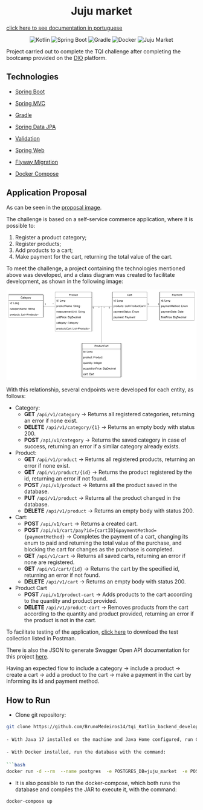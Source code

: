 <h1 align="center">
  Juju market
</h1>

[click here to see documentation in portuguese](./README.pt-br.md)

<p align="center">
  <img src="https://img.shields.io/badge/v1.8.22-orange?logo=kotlin&logoColor=white&label=Kotlin" alt="Kotlin" />
  <img src="https://img.shields.io/badge/v3.1.2-green?logo=spring&logoColor=white&label=Spring-boot" alt="Spring Boot" />
  <img src="https://img.shields.io/badge/v8.1.2-blue?logo=gradle&logoColor=white&label=Gradle" alt="Gradle" />
  <img src="https://img.shields.io/badge/v20.10.24-blue?logo=docker&logoColor=white&label=Docker" alt="Docker" />
  <img src="https://img.shields.io/static/v1?label=Juju%20Market&message=v1.0.0&color=8257E5" alt="Juju Market" />
</p>

Project carried out to complete the TQI challenge after completing the bootcamp provided on the [DIO](https://www.dio.me/ 'DIO website') platform.

## Technologies

- [Spring Boot](https://spring.io/projects/spring-boot)
- [Spring MVC](https://docs.spring.io/spring-framework/reference/web/webmvc.html)
- [Gradle](https://gradle.org)
- [Spring Data JPA](https://docs.spring.io/spring-boot/docs/3.1.2/reference/htmlsinge/index.html#data.sql.jpa-and-spring-data)
- [Validation](https://docs.spring.io/spring-boot/docs/3.1.2/reference/htmlsinge/index.html#io.validation)
- [Spring Web](https://docs.spring.io/spring-boot/docs/3.1.2/reference/htmlsinge/index.html#web)
- [Flyway Migration](https://docs.spring.io/spring-boot/docs/3.1.2/reference/htmlsinge/index.html#howto.data-initialization.migration-tool.flyway)

- [Docker Compose](https://docs.docker.com/compose/)

## Application Proposal

As can be seen in the [proposal image](./assets/challenge.png).

The challenge is based on a self-service commerce application, where it is possible to:

1. Register a product category;
2. Register products;
3. Add products to a cart;
4. Make payment for the cart, returning the total value of the cart.

To meet the challenge, a project containing the technologies mentioned above was developed, and a class diagram was created to facilitate development, as shown in the following image:

![./assets/JuMarket_diagram.png](./assets/JuMarket_diagram.png 'Class Diagram')

With this relationship, several endpoints were developed for each entity, as follows:

- Category:
  - **GET** `/api/v1/category` -> Returns all registered categories, returning an error if none exist.
  - **DELETE** `/api/v1/category/{1}` -> Returns an empty body with status 200.
  - **POST** `/api/v1/category` -> Returns the saved category in case of success, returning an error if a similar category already exists.
- Product:
  - **GET** `/api/v1/product` -> Returns all registered products, returning an error if none exist.
  - **GET** `/api/v1/product/{id}` -> Returns the product registered by the id, returning an error if not found.
  - **POST** `/api/v1/product` -> Returns all the product saved in the database.
  - **PUT** `/api/v1/product` -> Returns all the product changed in the database.
  - **DELETE** `/api/v1/product` -> Returns an empty body with status 200.
- Cart:
  - **POST** `/api/v1/cart` -> Returns a created cart.
  - **POST** `/api/v1/cart/pay?id={cartID}&paymentMethod={paymentMethod}` -> Completes the payment of a cart, changing its enum to paid and returning the total value of the purchase, and blocking the cart for changes as the purchase is completed.
  - **GET** `/api/v1/cart` -> Returns all saved carts, returning an error if none are registered.
  - **GET** `/api/v1/cart/{id}` -> Returns the cart by the specified id, returning an error if not found.
  - **DELETE** `/api/v1/cart` -> Returns an empty body with status 200.
- Product Cart
  - **POST** `/api/v1/product-cart` -> Adds products to the cart according to the quantity and product provided.
  - **DELETE** `/api/v1/product-cart` -> Removes products from the cart according to the quantity and product provided, returning an error if the product is not in the cart.

To facilitate testing of the application, [click here](./assets/TQI_challenge.postman_collection.json 'Postman test collection') to download the test collection listed in Postman.

There is also the JSON to generate Swagger Open API documentation for this project [here](./assets/openapi.json 'Open API collection').

Having an expected flow to include a category -> include a product -> create a cart -> add a product to the cart -> make a payment in the cart by informing its id and payment method.

## How to Run

- Clone git repository:

```bash
git clone https://github.com/BrunoMedeiros14/tqi_Kotlin_backend_developer_2023.git

- With Java 17 installed on the machine and Java Home configured, run Gradle with the command `gradlew.bat bootRun` on Windows or the command `./gradlew bootRun` on **Linux**.

- With Docker installed, run the database with the command:

```bash
docker run -d --rm  --name postgres  -e POSTGRES_DB=juju_market  -e POSTGRES_USER=root  -e POSTGRES_PASSWORD=juju  -p 5432:5432  postgres:latest
```

- It is also possible to run the docker-compose, which both runs the database and compiles the JAR to execute it, with the command:

```bash
docker-compose up
```
